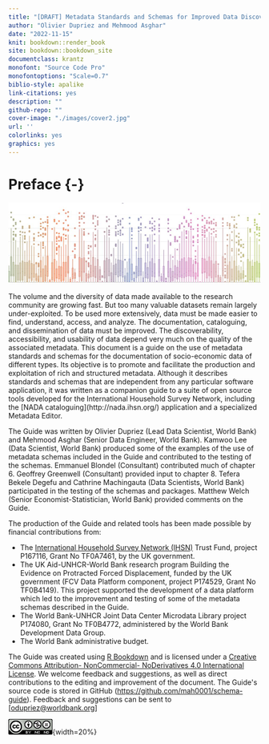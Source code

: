 ```yaml
--- 
title: "[DRAFT] Metadata Standards and Schemas for Improved Data Discoverability and Usability"
author: "Olivier Dupriez and Mehmood Asghar"
date: "2022-11-15"
knit: bookdown::render_book
site: bookdown::bookdown_site
documentclass: krantz
monofont: "Source Code Pro"
monofontoptions: "Scale=0.7"
biblio-style: apalike
link-citations: yes
description: ""
github-repo: ""
cover-image: "./images/cover2.jpg"
url: ''
colorlinks: yes
graphics: yes
---
```


# Preface {-}

<p style="text-align: center;"><img src="images/cover2.JPG"/></p>
The volume and the diversity of data made available to the research community are growing fast. But too many valuable datasets remain largely under-exploited. To be used more extensively, data must be made easier to find, understand, access, and analyze. The documentation, cataloguing, and dissemination of data must be improved. The discoverability, accessibility, and usability of data depend very much on the quality of the associated metadata. This document is a guide on the use of metadata standards and schemas for the documentation of socio-economic data of different types. Its objective is to promote and facilitate the production and exploitation of rich and structured metadata. Although it describes standards and schemas that are independent from any particular software application, it was written as a companion guide to a suite of open source tools developed for the International Household Survey Network, including the [NADA cataloguing](http://nada.ihsn.org/) application and a specialized Metadata Editor. 

The Guide was written by Olivier Dupriez (Lead Data Scientist, World Bank) and Mehmood Asghar (Senior Data Engineer, World Bank). Kamwoo Lee (Data Scientist, World Bank) produced some of the examples of the use of metadata schemas included in the Guide and contributed to the testing of the schemas. Emmanuel Blondel (Consultant) contributed much of chapter 6. Geoffrey Greenwell (Consultant) provided input to chapter 8. Tefera Bekele Degefu and Cathrine Machingauta (Data Scientists, World Bank) participated in the testing of the schemas and packages. Matthew Welch (Senior Economist-Statistician, World Bank) provided comments on the Guide.

The production of the Guide and related tools has been made possible by financial contributions from:

   - The [International Household Survey Network (IHSN)](www.ihsn.org) Trust Fund, project P167116, Grant No TF0A7461, by the UK government.
   - The UK Aid-UNHCR-World Bank research program Building the Evidence on Protracted Forced Displacement, funded by the UK government (FCV Data Platform component, project P174529, Grant No TF0B4149). This project supported the development of a data platform which led to the improvement and testing of some of the metadata schemas described in the Guide.
   - The World Bank-UNHCR Joint Data Center Microdata Library project P174080, Grant No TF0B4772, administered by the World Bank Development Data Group.
   - The World Bank administrative budget.

The Guide was created using [R Bookdown](https://bookdown.org/) and is licensed under a [Creative Commons Attribution- NonCommercial- NoDerivatives 4.0 International License](https://creativecommons.org/licenses/by-nc-nd/4.0/). We welcome feedback and suggestions, as well as direct contributions to the editing and improvement of the document. The Guide's source code is stored in GitHub (https://github.com/mah0001/schema-guide). Feedback and suggestions can be sent to [odupriez@worldbank.org]

![](./images/index_ccby_logo.png){width=20%}
</center>
